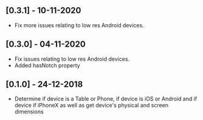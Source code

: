 ## [0.3.1] - 10-11-2020
* Fix more issues relating to low res Android devices.

## [0.3.0] - 04-11-2020
* Fix issues relating to low res Android devices.
* Added hasNotch property

## [0.1.0] - 24-12-2018

* Determine if device is a Table or Phone, if device is iOS or Android and if device if iPhoneX as well as get device's physical and screen dimensions
